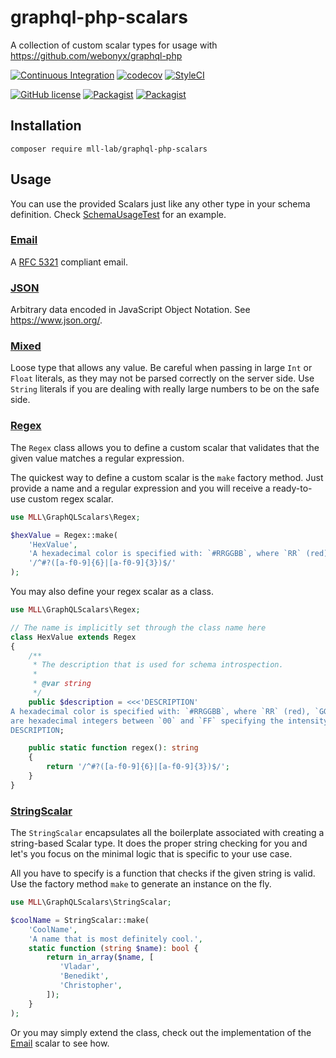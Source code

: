 # graphql-php-scalars

A collection of custom scalar types for usage with https://github.com/webonyx/graphql-php

[![Continuous Integration](https://github.com/mll-lab/graphql-php-scalars/workflows/Continuous%20Integration/badge.svg)](https://github.com/mll-lab/graphql-php-scalars/actions)
[![codecov](https://codecov.io/gh/mll-lab/graphql-php-scalars/branch/master/graph/badge.svg)](https://codecov.io/gh/mll-lab/graphql-php-scalars)
[![StyleCI](https://github.styleci.io/repos/150426104/shield?branch=master)](https://github.styleci.io/repos/150426104)

[![GitHub license](https://img.shields.io/github/license/mll-lab/graphql-php-scalars.svg)](https://github.com/mll-lab/graphql-php-scalars/blob/master/LICENSE)
[![Packagist](https://img.shields.io/packagist/v/mll-lab/graphql-php-scalars.svg)](https://packagist.org/packages/mll-lab/graphql-php-scalars)
[![Packagist](https://img.shields.io/packagist/dt/mll-lab/graphql-php-scalars.svg)](https://packagist.org/packages/mll-lab/graphql-php-scalars)

## Installation

    composer require mll-lab/graphql-php-scalars

## Usage

You can use the provided Scalars just like any other type in your schema definition.
Check [SchemaUsageTest](tests/SchemaUsageTest.php) for an example. 

### [Email](src/Email.php)

A [RFC 5321](https://tools.ietf.org/html/rfc5321) compliant email.

### [JSON](src/JSON.php)

Arbitrary data encoded in JavaScript Object Notation. See https://www.json.org/.

### [Mixed](src/MixedScalar.php)

Loose type that allows any value. Be careful when passing in large `Int` or `Float` literals,
as they may not be parsed correctly on the server side. Use `String` literals if you are
dealing with really large numbers to be on the safe side.

### [Regex](src/Regex.php)

The `Regex` class allows you to define a custom scalar that validates that the given
value matches a regular expression.

The quickest way to define a custom scalar is the `make` factory method. Just provide
a name and a regular expression and you will receive a ready-to-use custom regex scalar.

```php
use MLL\GraphQLScalars\Regex;

$hexValue = Regex::make(
    'HexValue',
    'A hexadecimal color is specified with: `#RRGGBB`, where `RR` (red), `GG` (green) and `BB` (blue) are hexadecimal integers between `00` and `FF` specifying the intensity of the color.',
    '/^#?([a-f0-9]{6}|[a-f0-9]{3})$/'
);
```

You may also define your regex scalar as a class.

```php
use MLL\GraphQLScalars\Regex;

// The name is implicitly set through the class name here
class HexValue extends Regex
{
    /**
     * The description that is used for schema introspection.
     *
     * @var string
     */
    public $description = <<<'DESCRIPTION'
A hexadecimal color is specified with: `#RRGGBB`, where `RR` (red), `GG` (green) and `BB` (blue)
are hexadecimal integers between `00` and `FF` specifying the intensity of the color.
DESCRIPTION;

    public static function regex(): string
    {
        return '/^#?([a-f0-9]{6}|[a-f0-9]{3})$/';
    }
}
```

### [StringScalar](src/StringScalar.php)

The `StringScalar` encapsulates all the boilerplate associated with creating a string-based Scalar type.
It does the proper string checking for you and let's you focus on the minimal logic that is specific to your use case.

All you have to specify is a function that checks if the given string is valid.
Use the factory method `make` to generate an instance on the fly.

```php
use MLL\GraphQLScalars\StringScalar;

$coolName = StringScalar::make(
    'CoolName',
    'A name that is most definitely cool.',
    static function (string $name): bool {
        return in_array($name, [
           'Vladar',
           'Benedikt',
           'Christopher',
        ]);
    }
);
```

Or you may simply extend the class, check out the implementation of the [Email](src/Email.php) scalar to see how.
